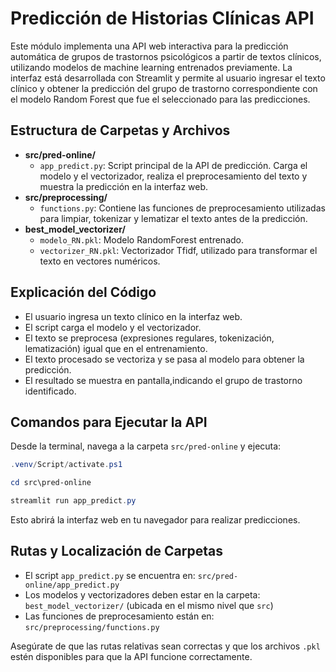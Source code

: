 # Predicción de Historias Clínicas API

Este módulo implementa una API web interactiva  para la predicción automática de grupos de trastornos psicológicos a partir de textos clínicos, utilizando modelos de machine learning entrenados previamente. La interfaz está desarrollada con Streamlit y permite al usuario ingresar el texto clínico y obtener la predicción del grupo de trastorno correspondiente con el modelo Random Forest que fue el seleccionado para las predicciones.

## Estructura de Carpetas y Archivos

- **src/pred-online/**
  - `app_predict.py`: Script principal de la API de predicción. Carga el modelo y el vectorizador, realiza el preprocesamiento del texto y muestra la predicción en la interfaz web.
- **src/preprocessing/**
  - `functions.py`: Contiene las funciones de preprocesamiento utilizadas para limpiar, tokenizar y lematizar el texto antes de la predicción.
- **best_model_vectorizer/**
  - `modelo_RN.pkl`: Modelo RandomForest entrenado.
  - `vectorizer_RN.pkl`: Vectorizador Tfidf, utilizado para transformar el texto en vectores numéricos.

## Explicación del Código

- El usuario ingresa un texto clínico en la interfaz web.
- El script carga el modelo y el vectorizador.
- El texto se preprocesa (expresiones regulares, tokenización, lematización) igual que en el entrenamiento.
- El texto procesado se vectoriza y se pasa al modelo para obtener la predicción.
- El resultado se muestra en pantalla,indicando el grupo de trastorno identificado.

## Comandos para Ejecutar la API

Desde la terminal, navega a la carpeta `src/pred-online` y ejecuta:

```powershell
.venv/Script/activate.ps1
```
```powershell
cd src\pred-online
```
```powershell
streamlit run app_predict.py
```

Esto abrirá la interfaz web en tu navegador para realizar predicciones.

## Rutas y Localización de Carpetas

- El script `app_predict.py` se encuentra en: `src/pred-online/app_predict.py`
- Los modelos y vectorizadores deben estar en la carpeta: `best_model_vectorizer/` (ubicada en el mismo nivel que `src`)
- Las funciones de preprocesamiento están en: `src/preprocessing/functions.py`

Asegúrate de que las rutas relativas sean correctas y que los archivos `.pkl` estén disponibles para que la API funcione correctamente.